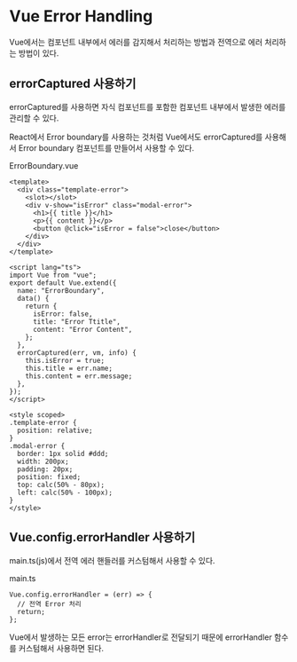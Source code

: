 # Vue Error Handling

Vue에서는 컴포넌트 내부에서 에러를 감지해서 처리하는 방법과 전역으로 에러 처리하는 방법이 있다.

## errorCaptured 사용하기

errorCaptured를 사용하면 자식 컴포넌트를 포함한 컴포넌트 내부에서 발생한 에러를 관리할 수 있다.

React에서 Error boundary를 사용하는 것처럼 Vue에서도 errorCaptured를 사용해서 Error boundary 컴포넌트를 만들어서 사용할 수 있다.

ErrorBoundary.vue
```
<template>
  <div class="template-error">
    <slot></slot>
    <div v-show="isError" class="modal-error">
      <h1>{{ title }}</h1>
      <p>{{ content }}</p>
      <button @click="isError = false">close</button>
    </div>
  </div>
</template>

<script lang="ts">
import Vue from "vue";
export default Vue.extend({
  name: "ErrorBoundary",
  data() {
    return {
      isError: false,
      title: "Error Ttitle",
      content: "Error Content",
    };
  },
  errorCaptured(err, vm, info) {
    this.isError = true;
    this.title = err.name;
    this.content = err.message;
  },
});
</script>

<style scoped>
.template-error {
  position: relative;
}
.modal-error {
  border: 1px solid #ddd;
  width: 200px;
  padding: 20px;
  position: fixed;
  top: calc(50% - 80px);
  left: calc(50% - 100px);
}
</style>
```

## Vue.config.errorHandler 사용하기

main.ts(js)에서 전역 에러 핸들러를 커스텀해서 사용할 수 있다.

main.ts
```
Vue.config.errorHandler = (err) => {
  // 전역 Error 처리
  return;
};
```

Vue에서 발생하는 모든 error는 errorHandler로 전달되기 때문에 errorHandler 함수를 커스텀해서 사용하면 된다.

